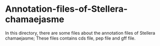 # Annotation-files-of-Stellera-chamaejasme
In this directory, there are some files about the annotation files of Stellera chamaejasme; These files contains cds file, pep file and gff file.
